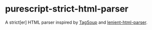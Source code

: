# purescript-strict-html-parser
A strict[er] HTML parser inspired by [TagSoup](https://hackage.haskell.org/package/tagsoup) and [lenient-html-parser](https://github.com/justinwoo/purescript-lenient-html-parser).
